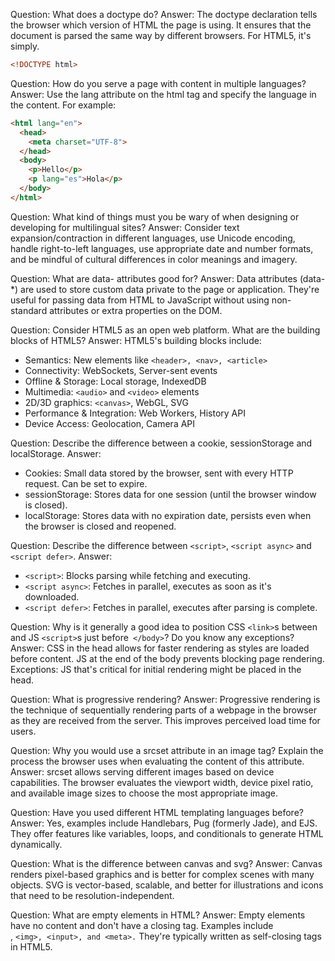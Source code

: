 Question: What does a doctype do?
Answer: The doctype declaration tells the browser which version of HTML the page is using. It ensures that the document is parsed the same way by different browsers. For HTML5, it's simply.

```html
<!DOCTYPE html>
```

Question: How do you serve a page with content in multiple languages?
Answer: Use the lang attribute on the html tag and specify the language in the content. For example:

```html
<html lang="en">
  <head>
    <meta charset="UTF-8">
  </head>
  <body>
    <p>Hello</p>
    <p lang="es">Hola</p>
  </body>
</html>
```

Question: What kind of things must you be wary of when designing or developing for multilingual sites?
Answer: Consider text expansion/contraction in different languages, use Unicode encoding, handle right-to-left languages, use appropriate date and number formats, and be mindful of cultural differences in color meanings and imagery.

Question: What are data- attributes good for?
Answer: Data attributes (data-*) are used to store custom data private to the page or application. They're useful for passing data from HTML to JavaScript without using non-standard attributes or extra properties on the DOM.

Question: Consider HTML5 as an open web platform. What are the building blocks of HTML5?
Answer: HTML5's building blocks include:
- Semantics: New elements like `<header>, <nav>, <article>`
- Connectivity: WebSockets, Server-sent events
- Offline & Storage: Local storage, IndexedDB
- Multimedia: `<audio>` and `<video>` elements
- 2D/3D graphics: `<canvas>`, WebGL, SVG
- Performance & Integration: Web Workers, History API
- Device Access: Geolocation, Camera API

Question: Describe the difference between a cookie, sessionStorage and localStorage.
Answer: 
- Cookies: Small data stored by the browser, sent with every HTTP request. Can be set to expire.
- sessionStorage: Stores data for one session (until the browser window is closed).
- localStorage: Stores data with no expiration date, persists even when the browser is closed and reopened.

Question: Describe the difference between `<script>`, `<script async>` and `<script defer>`.
Answer: 
- `<script>`: Blocks parsing while fetching and executing.
- `<script async>`: Fetches in parallel, executes as soon as it's downloaded.
- `<script defer>`: Fetches in parallel, executes after parsing is complete.

Question: Why is it generally a good idea to position CSS `<link>`s between <head></head> and JS `<script>`s just before` </body>`? Do you know any exceptions?
Answer: CSS in the head allows for faster rendering as styles are loaded before content. JS at the end of the body prevents blocking page rendering. Exceptions: JS that's critical for initial rendering might be placed in the head.

Question: What is progressive rendering?
Answer: Progressive rendering is the technique of sequentially rendering parts of a webpage in the browser as they are received from the server. This improves perceived load time for users.

Question: Why you would use a srcset attribute in an image tag? Explain the process the browser uses when evaluating the content of this attribute.
Answer: srcset allows serving different images based on device capabilities. The browser evaluates the viewport width, device pixel ratio, and available image sizes to choose the most appropriate image.

Question: Have you used different HTML templating languages before?
Answer: Yes, examples include Handlebars, Pug (formerly Jade), and EJS. They offer features like variables, loops, and conditionals to generate HTML dynamically.

Question: What is the difference between canvas and svg?
Answer: Canvas renders pixel-based graphics and is better for complex scenes with many objects. SVG is vector-based, scalable, and better for illustrations and icons that need to be resolution-independent.

Question: What are empty elements in HTML?
Answer: Empty elements have no content and don't have a closing tag. Examples include <br>, `<img>, <input>, and <meta>.` They're typically written as self-closing tags in HTML5.
